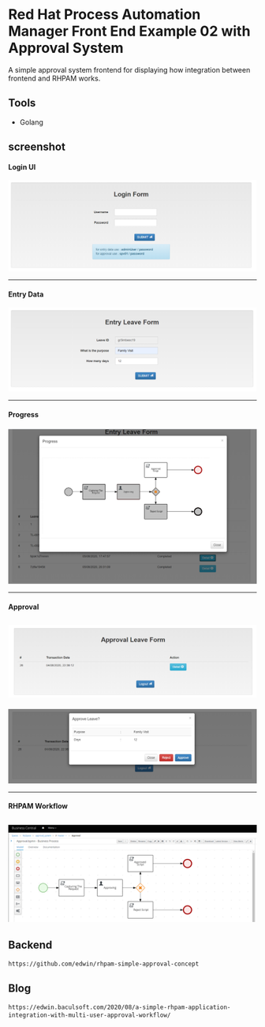 Red Hat Process Automation Manager Front End Example 02 with Approval System
=======================

A simple approval system frontend for displaying how integration between frontend and RHPAM works. 

## Tools
- Golang

## screenshot

#### Login UI
![image](image/login.png)

----

#### Entry Data
![image](image/entryform.png)

----

#### Progress
![image](image/display.png)

----

#### Approval
![image](image/approval01.png)
----
![image](image/approval02.png)

----

#### RHPAM Workflow
![image](image/workflow.png)
----

## Backend
```
https://github.com/edwin/rhpam-simple-approval-concept
```

## Blog
```
https://edwin.baculsoft.com/2020/08/a-simple-rhpam-application-integration-with-multi-user-approval-workflow/
```
